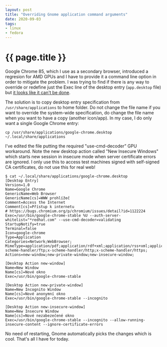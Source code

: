 ```yaml
---
layout: post
title: "Overriding Gnome application command arguments"
date: 2020-09-03
tags:
- linux
- fedora
---
```

{{ page.title }}
================

Google Chrome 85, which I use as a secondary browser, introduced a regresion for AMD GPUs and I have to provide it a command line option in order to mitigate the problem. I was trying to find if there is any way to override or redefine just the Exec line of the desktop entry (`app.desktop` file) but [it looks like it can't be done](https://developer.gnome.org/desktop-entry-spec/).

The solution is to copy desktop entry specification from `/usr/share/applications` to home folder. Do not change the file name if you want to override the system-wide specification, do change the file name when you want to have a copy (another icon/app). In my case, I do only want a single Google Chrome entry:

    cp /usr/share/applications/google-chrome.desktop ~/.local/share/applications

I've edited the file putting the required "use-cmd-decoder" GPU workaround. Note the new desktop action called "New Insecure Windows" which starts new session in insecure mode when server certificate errors are ignored. I only use this to access test machines signed with self-signed CA certificates, do not use this for real web!

    $ cat ~/.local/share/applications/google-chrome.desktop
    [Desktop Entry]
    Version=1.0
    Name=Google Chrome
    GenericName=Web Browser
    GenericName[cs]=WWW prohlížeč
    Comment=Access the Internet
    Comment[cs]=Přístup k internetu
    # https://bugs.chromium.org/p/chromium/issues/detail?id=1122224
    Exec=/usr/bin/google-chrome-stable %U --auth-server-whitelist="*redhat.com" --use-cmd-decoder=validating
    StartupNotify=true
    Terminal=false
    Icon=google-chrome
    Type=Application
    Categories=Network;WebBrowser;
    MimeType=application/pdf;application/rdf+xml;application/rss+xml;application/xhtml+xml;application/xhtml_xml;application/xml;image/gif;image/jpeg;image/png;image/webp;text/html;text/xml;x-scheme-handler/ftp;x-scheme-handler/http;x-scheme-handler/https;
    Actions=new-window;new-private-window;new-insecure-window;

    [Desktop Action new-window]
    Name=New Window
    Name[cs]=Nové okno
    Exec=/usr/bin/google-chrome-stable

    [Desktop Action new-private-window]
    Name=New Incognito Window
    Name[cs]=Nové anonymní okno
    Exec=/usr/bin/google-chrome-stable --incognito

    [Desktop Action new-insecure-window]
    Name=New Insecure Window
    Name[cs]=Nové nezabezečené okno
    Exec=/usr/bin/google-chrome-stable --incognito --allow-running-insecure-content --ignore-certificate-errors

No need of restarting, Gnome automatically picks the changes which is cool. That's all I have for today.
